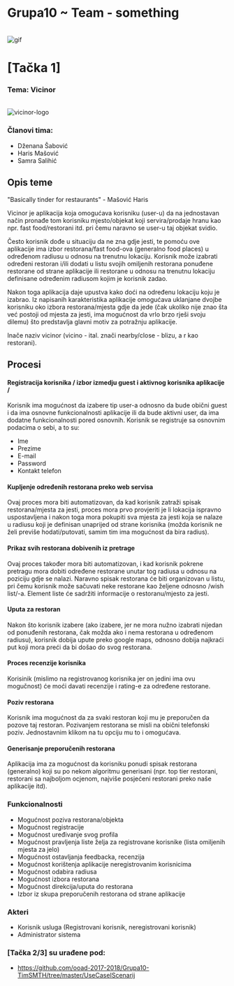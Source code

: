 # Grupa10 ~ Team - something

\
![gif](https://media.giphy.com/media/l41YzQX6Zf3YgT4Ri/giphy.gif)

# [Tačka 1]

### Tema: Vicinor
\
![vicinor-logo](https://user-images.githubusercontent.com/37186899/37522627-c259062e-2924-11e8-9f06-1c6eb6394c94.png)

### Članovi tima:
- Dženana Šabović
- Haris Mašović 
- Samra Salihić

## Opis teme

"Basically tinder for restaurants" - Mašović Haris

Vicinor je aplikacija koja omogućava korisniku (user-u) da na jednostavan način pronađe tom korisniku mjesto/objekat koji servira/prodaje hranu kao npr. fast food/restorani itd. pri čemu naravno se user-u taj objekat svidio.

Često korisnik dođe u situaciju da ne zna gdje jesti, te pomoću ove aplikacije ima izbor restorana/fast food-ova (generalno food places) u određenom radiusu u odnosu na trenutnu lokaciju. Korisnik može izabrati određeni restoran i/ili dodati u listu svojih omiljenih restorana ponuđene restorane od strane aplikacije ili restorane u odnosu na trenutnu lokaciju definisane određenim radiusom kojim je korisnik zadao. 

Nakon toga aplikacija daje upustva kako doći na određenu lokaciju koju je izabrao. Iz napisanih karakteristika aplikacije omogućava uklanjane dvojbe korisniku oko izbora restorana/mjesta gdje da jede (čak ukoliko nije znao šta već postoji od mjesta za jesti, ima mogućnost da vrlo brzo rješi svoju dilemu) što predstavlja glavni motiv za potražnju aplikacije.

Inače naziv vicinor (vicino - ital. znači nearby/close - blizu, a r kao restorani).

## Procesi

#### Registracija korisnika / izbor izmedju guest i aktivnog korisnika aplikacije /
Korisnik ima mogućnost da izabere tip user-a odnosno da bude obični guest i da ima osnovne funkcionalnosti aplikacije ili da bude aktivni user, da ima dodatne funkcionalnosti pored osnovnih. 
Korisnik se registruje sa osnovnim podacima o sebi, a to su:
* Ime
* Prezime
* E-mail
* Password
* Kontakt telefon

#### Kupljenje određenih restorana preko web servisa
Ovaj proces mora biti automatizovan, da kad korisnik zatraži spisak restorana/mjesta za jesti, proces mora prvo provjeriti je li lokacija ispravno uspostavljena i nakon toga mora pokupiti sva mjesta za jesti koja se nalaze u radiusu koji je definisan unaprijed od strane korisnika (možda korisnik ne želi previše hodati/putovati, samim tim ima mogućnost da bira radius).

#### Prikaz svih restorana dobivenih iz pretrage
Ovaj proces također mora biti automatizovan, i kad korisnik pokrene pretragu mora dobiti određene restorane unutar tog radiusa u odnosu na poziciju gdje se nalazi. Naravno spisak restorana će biti organizovan u listu, pri čemu korisnik može sačuvati neke restorane kao željene odnosno /wish list/-a. Element liste će sadržiti informacije o restoranu/mjesto za jesti.

#### Uputa za restoran
Nakon što korisnik izabere (ako izabere, jer ne mora nužno izabrati nijedan od ponuđenih restorana, čak možda ako i nema restorana u određenom radiusu), korisnik dobija upute preko google maps, odnosno dobija najkraći put koji mora preći da bi došao do svog restorana.

#### Proces recenzije korisnika
Korisinik (mislimo na registrovanog korisnika jer on jedini ima ovu mogučnost) će moći davati recenzije i rating-e za određene restorane. 

#### Poziv restorana
Korisnik ima mogućnost da za svaki restoran koji mu je preporučen da pozove taj restoran. Pozivanjem restorana se misli na obični telefonski poziv. Jednostavnim klikom na tu opciju mu to i omogućava.

#### Generisanje preporučenih restorana
Aplikacija ima za mogućnost da korisniku ponudi spisak restorana (generalno) koji su po nekom algoritmu generisani (npr. top tier restorani, restorani sa najboljom ocjenom, najviše posjećeni restorani preko naše aplikacije itd).

### Funkcionalnosti
* Mogućnost poziva restorana/objekta
* Mogućnost registracije
* Mogućnost uređivanje svog profila
* Mogućnost pravljenja liste želja za registrovane korisnike (lista omiljenih mjesta za jelo)
* Mogućnost ostavljanja feedbacka, recenzija
* Mogućnost korištenja aplikacije neregistrovanim korisnicima
* Mogućnost odabira radiusa
* Mogućnost izbora restorana
* Mogućnost direkcija/uputa do restorana
* Izbor iz skupa preporučenih restorana od strane aplikacije


### Akteri
- Korisnik usluga (Registrovani korisnik, neregistrovani korisnik)
- Administrator sistema 

### [Tačka 2/3] su urađene pod:
- https://github.com/ooad-2017-2018/Grupa10-TimSMTH/tree/master/UseCaseIScenarij
